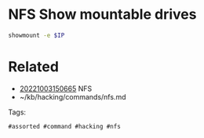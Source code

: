 # NFS Show mountable drives
```bash
showmount -e $IP
```

# Related

- [20221003150665](/zet/20221003150665/README.md) NFS
- ~/kb/hacking/commands/nfs.md

Tags:

    #assorted #command #hacking #nfs
